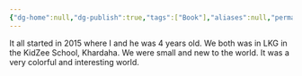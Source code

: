```yaml
---
{"dg-home":null,"dg-publish":true,"tags":["Book"],"aliases":null,"permalink":"/01-projects/the-tale-of-two-best-friends/chapter-1-the-introduction/our-pre-school-life/","dgPassFrontmatter":true}
---
```


It all started in 2015 where I and he was 4 years old. We both was in LKG in the KidZee School, Khardaha. We were small and new to the world. It was a very colorful and interesting world.